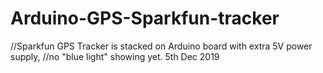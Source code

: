 # Arduino-GPS-Sparkfun-tracker

//Sparkfun GPS Tracker is stacked on Arduino board with extra 5V power supply,
//no "blue light" showing yet.  5th Dec 2019
